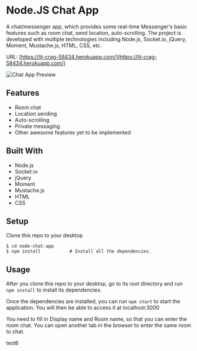 Node.JS Chat App
================

A chat/messenger app, which provides some real-time Messenger's basic features such as room chat, send location, auto-scrolling. The project is developed with multiple technologies including Node.js, Socket.io, jQuery, Moment, Mustache.js, HTML, CSS, etc.


URL: [https://lit-crag-58434.herokuapp.com/](https://lit-crag-58434.herokuapp.com/)

![Chat App Preview](node-chat-app.png)

Features
--------

- Room chat
- Location sending
- Auto-scrolling
- Private messaging
- Other awesome features yet to be implemented

Built With
----------

* Node.js 
* Socket.io
* jQuery
* Moment
* Mustache.js
* HTML
* CSS

Setup
-----

Clone this repo to your desktop

```
$ cd node-chat-app
$ npm install 			# Install all the dependencies.
```

Usage
-----

After you clone this repo to your desktop, go to its root directory and run `npm install` to install its dependencies.

Once the dependencies are installed, you can run  `npm start` to start the application. You will then be able to access it at localhost:3000

You need to fill in Display name and Room name, so that you can enter the room chat. You can open another tab in the browser to enter the same room to chat.

test6

